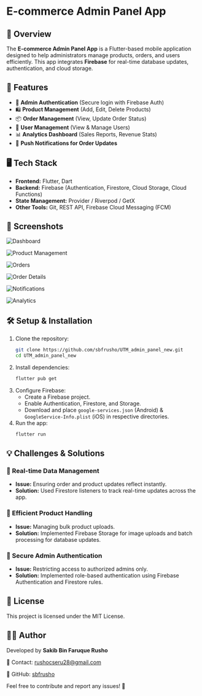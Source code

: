 # E-commerce Admin Panel App

## 📌 Overview
The **E-commerce Admin Panel App** is a Flutter-based mobile application designed to help administrators manage products, orders, and users efficiently. This app integrates **Firebase** for real-time database updates, authentication, and cloud storage.

## 🚀 Features
- 🔑 **Admin Authentication** (Secure login with Firebase Auth)
- 🛍 **Product Management** (Add, Edit, Delete Products)
- 📦 **Order Management** (View, Update Order Status)
- 👥 **User Management** (View & Manage Users)
- 📊 **Analytics Dashboard** (Sales Reports, Revenue Stats)
- 🔔 **Push Notifications for Order Updates**

## 🖥 Tech Stack
- **Frontend:** Flutter, Dart
- **Backend:** Firebase (Authentication, Firestore, Cloud Storage, Cloud Functions)
- **State Management:** Provider / Riverpod / GetX
- **Other Tools:** Git, REST API, Firebase Cloud Messaging (FCM)

## 📸 Screenshots

![Dashboard](Screenshot_20250223_190355.png)

![Product Management](Screenshot_20250223_190419.png)

![Orders](Screenshot_20250223_190424.png)

![Order Details](Screenshot_20250223_190454.png)

![Notifications](Screenshot_20250223_190502.png)

![Analytics](Screenshot_20250223_190511.png)

## 🛠 Setup & Installation
1. Clone the repository:
   ```sh
   git clone https://github.com/sbfrusho/UTM_admin_panel_new.git
   cd UTM_admin_panel_new
   ```
2. Install dependencies:
   ```sh
   flutter pub get
   ```
3. Configure Firebase:
   - Create a Firebase project.
   - Enable Authentication, Firestore, and Storage.
   - Download and place `google-services.json` (Android) & `GoogleService-Info.plist` (iOS) in respective directories.
4. Run the app:
   ```sh
   flutter run
   ```

## 💡 Challenges & Solutions
### 🔄 Real-time Data Management
- **Issue:** Ensuring order and product updates reflect instantly.
- **Solution:** Used Firestore listeners to track real-time updates across the app.

### 🛒 Efficient Product Handling
- **Issue:** Managing bulk product uploads.
- **Solution:** Implemented Firebase Storage for image uploads and batch processing for database updates.

### 🔐 Secure Admin Authentication
- **Issue:** Restricting access to authorized admins only.
- **Solution:** Implemented role-based authentication using Firebase Authentication and Firestore rules.

## 📄 License
This project is licensed under the MIT License.

## 👨‍💻 Author
Developed by **Sakib Bin Faruque Rusho**

📧 Contact: [rushocseru28@gmail.com](mailto:rushocseru28@gmail.com)

🔗 GitHub: [sbfrusho](https://github.com/sbfrusho)

Feel free to contribute and report any issues! 🚀
